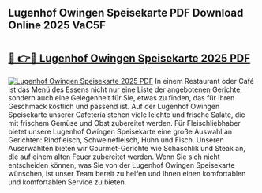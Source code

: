## Lugenhof Owingen Speisekarte PDF Download Online 2025 VaC5F

# <h2><a href="http://gcaze9i.nevu.top/?p=Lugenhof+Owingen+Speisekarte">🔗 👉🔴 Lugenhof Owingen Speisekarte 2025 PDF</a></h2>

[![Lugenhof Owingen Speisekarte 2025 PDF](https://i.imgur.com/dBaPXMq.png)](http://gcaze9i.nevu.top/?p=Lugenhof+Owingen+Speisekarte)
In einem Restaurant oder Café ist das Menü des Essens nicht nur eine Liste der angebotenen Gerichte, sondern auch eine Gelegenheit für Sie, etwas zu finden, das für Ihren Geschmack köstlich und passend ist. Auf der Lugenhof Owingen Speisekarte unserer Cafeteria stehen viele leichte und frische Salate, die mit frischem Gemüse und Obst zubereitet werden. Für Fleischliebhaber bietet unsere Lugenhof Owingen Speisekarte eine große Auswahl an Gerichten: Rindfleisch, Schweinefleisch, Huhn und Fisch. Unseren Auserwählten bieten wir Gourmet-Gerichte wie Schaschlik und Steak an, die auf einem alten Feuer zubereitet werden. Wenn Sie sich nicht entscheiden können, was Sie von der Lugenhof Owingen Speisekarte wünschen, ist unser Team bereit zu helfen und Ihnen einen komfortablen und komfortablen Service zu bieten.
